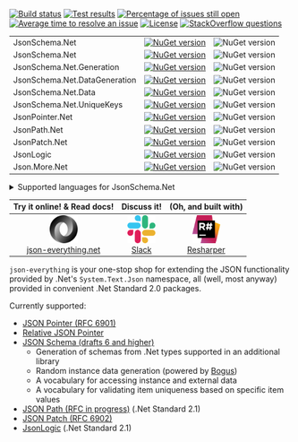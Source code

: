 [![Build status](https://github.com/gregsdennis/json-everything/workflows/.NET%20Core/badge.svg)](https://github.com/gregsdennis/json-everything/actions?query=workflow%3A%22Build+%26+Test%22)
[![Test results](https://img.shields.io/endpoint?url=https://gist.githubusercontent.com/gregsdennis/28607f2d276032f4d9a7f2c807e44df7/raw/test-results-badge.json)](https://github.com/gregsdennis/json-everything/actions?query=workflow%3A%22Build+%26+Test%22)
[![Percentage of issues still open](http://isitmaintained.com/badge/open/gregsdennis/json-everything.svg)](https://github.com/gregsdennis/json-everything/issues "Percentage of issues still open")
[![Average time to resolve an issue](http://isitmaintained.com/badge/resolution/gregsdennis/json-everything.svg)](https://github.com/gregsdennis/json-everything/issues "Average time to resolve an issue")
[![License](https://img.shields.io/github/license/gregsdennis/json-everything)](https://github.com/gregsdennis/json-everything/blob/master/LICENSE)
[![StackOverflow questions](https://img.shields.io/stackexchange/stackoverflow/t/json-everything)](https://stackoverflow.com/questions/tagged/json-everything)

||||  
|-|:-:|:-:|
|JsonSchema.Net|<a href="https://www.nuget.org/packages/JsonSchema.Net/"><img alt="NuGet version" src="https://img.shields.io/nuget/v/JsonSchema.Net.svg?svg=true"></img>|<img alt="NuGet version" src="https://img.shields.io/nuget/dt/JsonSchema.Net.svg?svg=true"></img></a>|
|JsonSchema.Net|<a href="https://www.nuget.org/packages/JsonSchema.Net/"><img alt="NuGet version" src="https://img.shields.io/nuget/v/JsonSchema.Net.svg?svg=true"></img>|<img alt="NuGet version" src="https://img.shields.io/nuget/dt/JsonSchema.Net.svg?svg=true"></img></a>|
|JsonSchema.Net.Generation|<a href="https://www.nuget.org/packages/JsonSchema.Net.Generation/"><img alt="NuGet version" src="https://img.shields.io/nuget/v/JsonSchema.Net.Generation.svg?svg=true"></img>|<img alt="NuGet version" src="https://img.shields.io/nuget/dt/JsonSchema.Net.Generation.svg?svg=true"></img></a>|
|JsonSchema.Net.DataGeneration|<a href="https://www.nuget.org/packages/JsonSchema.Net.DataGeneration/"><img alt="NuGet version" src="https://img.shields.io/nuget/v/JsonSchema.Net.DataGeneration.svg?svg=true"></img>|<img alt="NuGet version" src="https://img.shields.io/nuget/dt/JsonSchema.Net.DataGeneration.svg?svg=true"></img></a>|
|JsonSchema.Net.Data|<a href="https://www.nuget.org/packages/JsonSchema.Net.Data/"><img alt="NuGet version" src="https://img.shields.io/nuget/v/JsonSchema.Net.Data.svg?svg=true"></img>|<img alt="NuGet version" src="https://img.shields.io/nuget/dt/JsonSchema.Net.Data.svg?svg=true"></img></a>|
|JsonSchema.Net.UniqueKeys|<a href="https://www.nuget.org/packages/JsonSchema.Net.UniqueKeys/"><img alt="NuGet version" src="https://img.shields.io/nuget/v/JsonSchema.Net.UniqueKeys.svg?svg=true"></img>|<img alt="NuGet version" src="https://img.shields.io/nuget/dt/JsonSchema.Net.UniqueKeys.svg?svg=true"></img></a>|
|JsonPointer.Net|<a href="https://www.nuget.org/packages/JsonPointer.Net/"><img alt="NuGet version" src="https://img.shields.io/nuget/v/JsonPointer.Net.svg?svg=true"></img>|<img alt="NuGet version" src="https://img.shields.io/nuget/dt/JsonPointer.Net.svg?svg=true"></img></a>|
|JsonPath.Net|<a href="https://www.nuget.org/packages/JsonPath.Net/"><img alt="NuGet version" src="https://img.shields.io/nuget/v/JsonPath.Net.svg?svg=true"></img>|<img alt="NuGet version" src="https://img.shields.io/nuget/dt/JsonPath.Net.svg?svg=true"></img></a>|
|JsonPatch.Net|<a href="https://www.nuget.org/packages/JsonPatch.Net/"><img alt="NuGet version" src="https://img.shields.io/nuget/v/JsonPatch.Net.svg?svg=true"></img>|<img alt="NuGet version" src="https://img.shields.io/nuget/dt/JsonPatch.Net.svg?svg=true"></img></a>|
|JsonLogic|<a href="https://www.nuget.org/packages/JsonLogic/"><img alt="NuGet version" src="https://img.shields.io/nuget/v/JsonLogic.svg?svg=true"></img>|<img alt="NuGet version" src="https://img.shields.io/nuget/dt/JsonLogic.svg?svg=true"></img></a>|
|Json.More.Net|<a href="https://www.nuget.org/packages/Json.More.Net/"><img alt="NuGet version" src="https://img.shields.io/nuget/v/Json.More.Net.svg?svg=true"></img>|<img alt="NuGet version" src="https://img.shields.io/nuget/dt/Json.More.Net.svg?svg=true"></img></a>|

<details>
<summary>
Supported languages for JsonSchema.Net
</summary>

|||||  
|-|-|:-:|:-:|
|Spanish|JsonSchema.Net.es|<a href="https://www.nuget.org/packages/JsonSchema.Net.es/"><img alt="NuGet version" src="https://img.shields.io/nuget/v/JsonSchema.Net.es.svg?svg=true"></img>|<img alt="NuGet version" src="https://img.shields.io/nuget/dt/JsonSchema.Net.es.svg?svg=true"></img></a>|

</details>



|Try it online! & Read docs!|Discuss it!|(Oh, and built with)|
|:-:|:-:|:-:|
|<a href="https://json-everything.net"><img src="Resources/json-logo-256.png" alt="Try it online" title="Try it online" height="50"><br>json-everything.net</a>|<a href="https://join.slack.com/t/manateeopensource/shared_invite/enQtMzU4MjgzMjgyNzU3LWZjYzAzYzY3NjY1MjY3ODI0ZGJiZjc3Nzk1MDM5NTNlMjMyOTE0MzMxYWVjMjdiOGU1NDY5OGVhMGQ5YzY4Zjg"><img src="Resources/Slack.png" alt="Discuss on Slack" title="Discuss on Slack" height="50"><br>Slack</a>|<a href="http://www.jetbrains.com/resharper"><img src="Resources/Resharper.svg" alt="Made with Jetbrains Resharper" title="Made with Jetbrains Resharper" height="50"><br>Resharper</a>|

`json-everything` is your one-stop shop for extending the JSON functionality provided by .Net's `System.Text.Json` namespace, all (well, most anyway) provided in convenient .Net Standard 2.0 packages.

Currently supported:

- [JSON Pointer (RFC 6901)](https://tools.ietf.org/html/rfc6901)
- [Relative JSON Pointer](https://tools.ietf.org/id/draft-handrews-relative-json-pointer-00.html)
- [JSON Schema (drafts 6 and higher)](https://json-schema.org)
  - Generation of schemas from .Net types supported in an additional library
  - Random instance data generation (powered by [Bogus](https://github.com/bchavez/Bogus))
  - A vocabulary for accessing instance and external data
  - A vocabulary for validating item uniqueness based on specific item values
- [JSON Path (RFC in progress)](https://github.com/jsonpath-standard/internet-draft) (.Net Standard 2.1)
- [JSON Patch (RFC 6902)](https://tools.ietf.org/html/rfc6902)
- [JsonLogic](https://jsonlogic.com) (.Net Standard 2.1)
